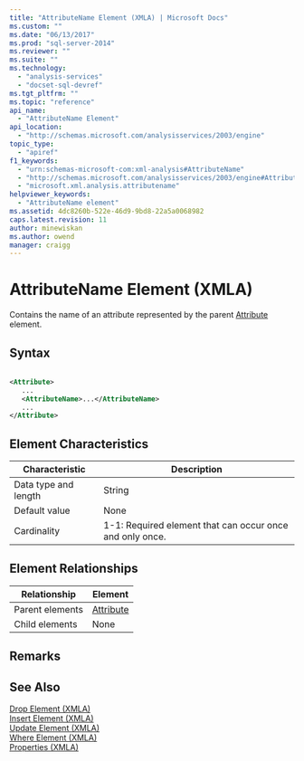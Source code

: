 ```yaml
---
title: "AttributeName Element (XMLA) | Microsoft Docs"
ms.custom: ""
ms.date: "06/13/2017"
ms.prod: "sql-server-2014"
ms.reviewer: ""
ms.suite: ""
ms.technology: 
  - "analysis-services"
  - "docset-sql-devref"
ms.tgt_pltfrm: ""
ms.topic: "reference"
api_name: 
  - "AttributeName Element"
api_location: 
  - "http://schemas.microsoft.com/analysisservices/2003/engine"
topic_type: 
  - "apiref"
f1_keywords: 
  - "urn:schemas-microsoft-com:xml-analysis#AttributeName"
  - "http://schemas.microsoft.com/analysisservices/2003/engine#AttributeName"
  - "microsoft.xml.analysis.attributename"
helpviewer_keywords: 
  - "AttributeName element"
ms.assetid: 4dc8260b-522e-46d9-9bd8-22a5a0068982
caps.latest.revision: 11
author: minewiskan
ms.author: owend
manager: craigg
---
```

# AttributeName Element (XMLA)
  Contains the name of an attribute represented by the parent [Attribute](attribute-element-xmla.md) element.  
  
## Syntax  
  
```xml  
  
<Attribute>  
   ...  
   <AttributeName>...</AttributeName>  
   ...  
</Attribute>  
```  
  
## Element Characteristics  
  
|Characteristic|Description|  
|--------------------|-----------------|  
|Data type and length|String|  
|Default value|None|  
|Cardinality|1-1: Required element that can occur once and only once.|  
  
## Element Relationships  
  
|Relationship|Element|  
|------------------|-------------|  
|Parent elements|[Attribute](attribute-element-xmla.md)|  
|Child elements|None|  
  
## Remarks  
  
## See Also  
 [Drop Element &#40;XMLA&#41;](../xml-elements-commands/drop-element-xmla.md)   
 [Insert Element &#40;XMLA&#41;](../xml-elements-commands/insert-element-xmla.md)   
 [Update Element &#40;XMLA&#41;](../xml-elements-commands/update-element-xmla.md)   
 [Where Element &#40;XMLA&#41;](where-element-xmla.md)   
 [Properties &#40;XMLA&#41;](xml-elements-properties.md)  
  
  
